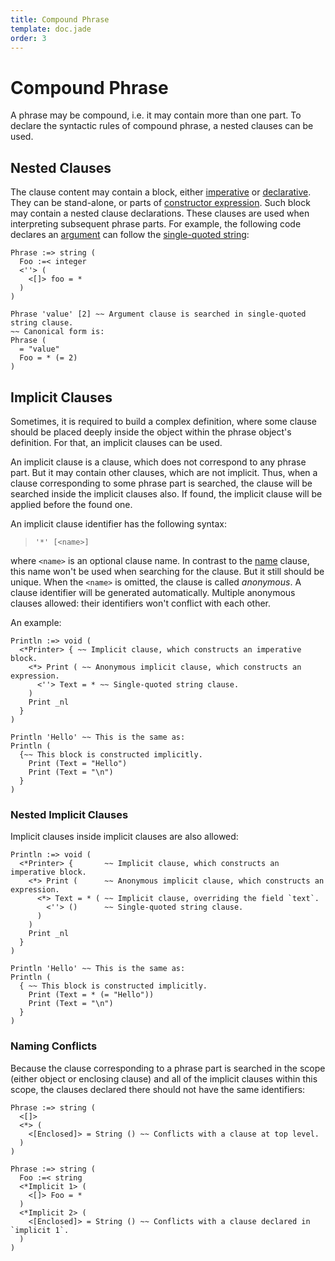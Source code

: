 ```yaml
---
title: Compound Phrase
template: doc.jade
order: 3
---
```


Compound Phrase
===============
<!--
Copyright (C) 2010-2014 Ruslan Lopatin.
Permission is granted to copy, distribute and/or modify this document
under the terms of the GNU Free Documentation License, Version 1.3
or any later version published by the Free Software Foundation;
with no Invariant Sections, no Front-Cover Texts, and no Back-Cover Texts.
A copy of the license is included in the section entitled "GNU
Free Documentation License".
-->

A phrase may be compound, i.e. it may contain more than one part. To declare the
syntactic rules of compound phrase, a nested clauses can be used.


Nested Clauses
--------------

The clause content may contain a block, either
[imperative](/docs/sentences/imperatives.html) or
[declarative](../sentences/statements.html#declarative-block). They can be
stand-alone, or parts of
[constructor expression](../objects/creation.html#constructor-expression).
Such block may contain a nested clause declarations. These clauses are used when
interpreting subsequent phrase parts. For example, the following code declares
an [argument](clauses.html#argument) can follow the
[single-quoted string](clauses.html#single-quoted-string):
```o42a
Phrase :=> string (
  Foo :=< integer
  <''> (
    <[]> foo = *
  )
)

Phrase 'value' [2] ~~ Argument clause is searched in single-quoted string clause.
~~ Canonical form is:
Phrase (
  = "value"
  Foo = * (= 2)
)
```


Implicit Clauses
----------------

Sometimes, it is required to build a complex definition, where some clause
should be placed deeply inside the object within the phrase object's definition.
For that, an implicit clauses can be used.

An implicit clause is a clause, which does not correspond to any phrase part.
But it may contain other clauses, which are not implicit. Thus, when a clause
corresponding to some phrase part is searched, the clause will be searched
inside the implicit clauses also. If found, the implicit clause will be applied
before the found one.

An implicit clause identifier has the following syntax:

> `'*' [<name>]`

where `<name>` is an optional clause name. In contrast to the
[name](clauses.html#name) clause, this name won't be used when searching for the
clause. But it still should be unique. When the `<name>` is omitted, the clause
is called _anonymous_. A clause identifier will be generated automatically.
Multiple anonymous clauses allowed: their identifiers won't conflict with each other.

An example:
```o42a
Println :=> void (
  <*Printer> { ~~ Implicit clause, which constructs an imperative block.
    <*> Print ( ~~ Anonymous implicit clause, which constructs an expression.
      <''> Text = * ~~ Single-quoted string clause.
    )
    Print _nl
  }
)

Println 'Hello' ~~ This is the same as:
Println (
  {~~ This block is constructed implicitly.
    Print (Text = "Hello")
    Print (Text = "\n")
  }
)
```


### Nested Implicit Clauses ###

Implicit clauses inside implicit clauses are also allowed:
```o42a
Println :=> void (
  <*Printer> {       ~~ Implicit clause, which constructs an imperative block.
    <*> Print (      ~~ Anonymous implicit clause, which constructs an expression.
      <*> Text = * ( ~~ Implicit clause, overriding the field `text`.
        <''> ()      ~~ Single-quoted string clause.
      )
    )
    Print _nl
  }
)

Println 'Hello' ~~ This is the same as:
Println (
  { ~~ This block is constructed implicitly.
    Print (Text = * (= "Hello"))
    Print (Text = "\n")
  }
)
```

### Naming Conflicts ###

Because the clause corresponding to a phrase part is searched in the scope
(either object or enclosing clause) and all of the implicit clauses within this
scope, the clauses declared there should not have the same identifiers:
```o42a
Phrase :=> string (
  <[]>
  <*> (
    <[Enclosed]> = String () ~~ Conflicts with a clause at top level.
  )
)
```
```o42a
Phrase :=> string (
  Foo :=< string
  <*Implicit 1> (
    <[]> Foo = *
  )
  <*Implicit 2> (
    <[Enclosed]> = String () ~~ Conflicts with a clause declared in `implicit 1`.
  )
)
```
